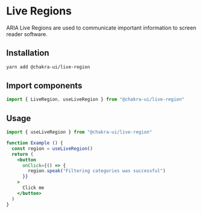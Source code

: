 # Live Regions

ARIA Live Regions are used to communicate important information to screen reader
software.

## Installation

```sh
yarn add @chakra-ui/live-region
```

## Import components

```jsx
import { LiveRegion, useLiveRegion } from "@chakra-ui/live-region"
```

## Usage

```jsx
import { useLiveRegion } from "@chakra-ui/live-region"

function Example () {
  const region = useLiveRegion()
  return (
    <button
      onClick={() => {
        region.speak("Filtering categories was successful")
      }}
    >
      Click me
    </button>
  )
}
```
